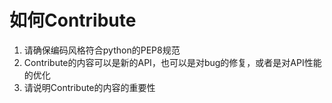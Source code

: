 # 如何Contribute

1. 请确保编码风格符合python的PEP8规范
2. Contribute的内容可以是新的API，也可以是对bug的修复，或者是对API性能的优化
3. 请说明Contribute的内容的重要性
